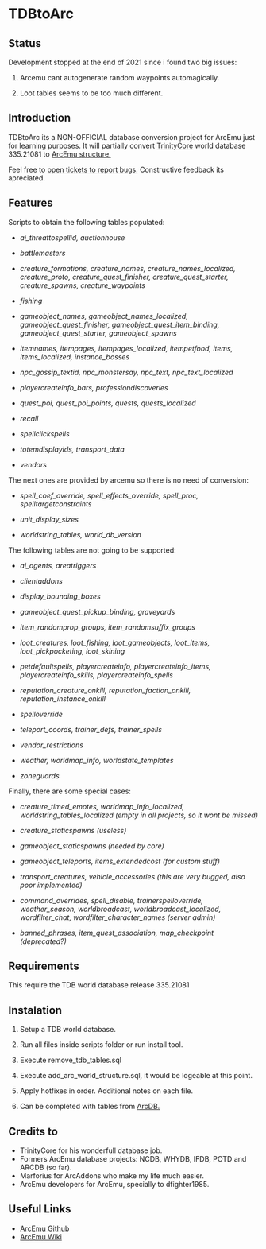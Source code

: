 # TDBtoArc

## Status

Development stopped at the end of 2021 since i found two big issues:

1) Arcemu cant autogenerate random waypoints automagically.

2) Loot tables seems to be too much different.

## Introduction

TDBtoArc its a NON-OFFICIAL database conversion project for ArcEmu just for learning purposes. It will partially convert [TrinityCore](https://github.com/TrinityCore) world database 335.21081 to [ArcEmu structure.](https://github.com/arcemu/arcemu/blob/master/sql/world_structure.sql)

Feel free to [open tickets to report bugs.](https://github.com/cressidagp/tdbtoarc/issues/new) Constructive feedback its apreciated.


## Features

Scripts to obtain the following tables populated: 

* *ai_threattospellid, auctionhouse*

* *battlemasters*

* *creature_formations, creature_names, creature_names_localized, creature_proto, creature_quest_finisher, creature_quest_starter, creature_spawns, creature_waypoints*

* *fishing*

* *gameobject_names, gameobject_names_localized, gameobject_quest_finisher, gameobject_quest_item_binding, gameobject_quest_starter, gameobject_spawns*

* *itemnames, itempages, itempages_localized, itempetfood, items, items_localized, instance_bosses*

* *npc_gossip_textid, npc_monstersay, npc_text, npc_text_localized*

* *playercreateinfo_bars, professiondiscoveries*

* *quest_poi, quest_poi_points, quests, quests_localized*

* *recall*

* *spellclickspells*

* *totemdisplayids, transport_data*

* *vendors*


The next ones are provided by arcemu so there is no need of conversion:

* *spell_coef_override, spell_effects_override, spell_proc, spelltargetconstraints* 

* *unit_display_sizes*

* *worldstring_tables, world_db_version*


The following tables are not going to be supported:

* *ai_agents, areatriggers*

* *clientaddons*

* *display_bounding_boxes*

* *gameobject_quest_pickup_binding, graveyards*

* *item_randomprop_groups, item_randomsuffix_groups*

* *loot_creatures, loot_fishing, loot_gameobjects, loot_items, loot_pickpocketing, loot_skining*

* *petdefaultspells, playercreateinfo, playercreateinfo_items, playercreateinfo_skills, playercreateinfo_spells*

* *reputation_creature_onkill, reputation_faction_onkill, reputation_instance_onkill*

* *spelloverride*

* *teleport_coords, trainer_defs, trainer_spells*

* *vendor_restrictions*

* *weather, worldmap_info, worldstate_templates*

* *zoneguards*


Finally, there are some special cases:

* *creature_timed_emotes, worldmap_info_localized, worldstring_tables_localized (empty in all projects, so it wont be missed)*

* *creature_staticspawns (useless)*

* *gameobject_staticspawns (needed by core)*

* *gameobject_teleports, items_extendedcost (for custom stuff)*

* *transport_creatures, vehicle_accessories (this are very bugged, also poor implemented)*

* *command_overrides, spell_disable, trainerspelloverride, weather_season, worldbroadcast, worldbroadcast_localized, wordfilter_chat, wordfilter_character_names (server admin)*

* *banned_phrases, item_quest_association, map_checkpoint (deprecated?)*


## Requirements

This require the TDB world database release 335.21081


## Instalation

1. Setup a TDB world database.

2. Run all files inside scripts folder or run install tool.

3. Execute remove_tdb_tables.sql

4. Execute add_arc_world_structure.sql, it would be logeable at this point.

5. Apply hotfixes in order. Additional notes on each file.

6. Can be completed with tables from [ArcDB.](https://github.com/DarkAngel39/ArcDB)


## Credits to

* TrinityCore for his wonderfull database job. 
* Formers ArcEmu database projects: NCDB, WHYDB, IFDB, POTD and ARCDB (so far).
* Marforius for ArcAddons who make my life much easier.
* ArcEmu developers for ArcEmu, specially to dfighter1985.


## Useful Links

* [ArcEmu Github](https://github.com/arcemu)
* [ArcEmu Wiki](https://arcemu.fandom.com/wiki/Arcemu_Wiki)